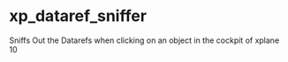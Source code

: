 # xp_dataref_sniffer
Sniffs Out the Datarefs when clicking on an object in the cockpit of xplane 10
